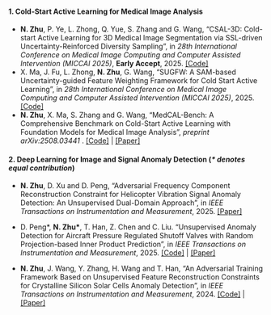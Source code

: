 #### 1. Cold-Start Active Learning for Medical Image Analysis
- **N. Zhu**, P. Ye, L. Zhong, Q. Yue, S. Zhang and G. Wang, “CSAL-3D: Cold-start Active Learning for 3D Medical Image Segmentation via SSL-driven Uncertainty-Reinforced Diversity Sampling”, in *28th International Conference on Medical Image Computing and Computer Assisted Intervention (MICCAI 2025)*, **Early Accept**, 2025. 
[\[Code\]](https://github.com/HiLab-git/CSAL-3D)
- X. Ma, J. Fu, L. Zhong, **N. Zhu**, G. Wang, “SUGFW: A SAM-based Uncertainty-guided Feature Weighting Framework for Cold Start Active Learning”, in *28th International Conference on Medical Image Computing and Computer Assisted Intervention (MICCAI 2025)*, 2025. 
[\[Code\]](https://github.com/HiLab-git/SUGFW)
- **N. Zhu**, X. Ma, S. Zhang and G. Wang, “MedCAL-Bench: A Comprehensive Benchmark on Cold-Start Active Learning with Foundation Models for Medical Image Analysis”, 	*preprint arXiv:2508.03441* . 
[\[Code\]](https://github.com/HiLab-git/MedCAL-Bench) | [\[Paper\]](https://www.arxiv.org/abs/2508.03441)

#### 2. Deep Learning for Image and Signal Anomaly Detection (*\* denotes equal contribution*)
- **N. Zhu**, D. Xu and D. Peng, “Adversarial Frequency Component Reconstruction Constraint for Helicopter Vibration Signal Anomaly Detection: An Unsupervised Dual-Domain Approach”, in *IEEE Transactions on Instrumentation and Measurement*, 2025. 
[\[Paper\]](https://ieeexplore.ieee.org/document/11102127)

- D. Peng\*, **N. Zhu\***, T. Han, Z. Chen and C. Liu. “Unsupervised Anomaly Detection for Aircraft Pressure Regulated Shutoff Valves with Random Projection-based Inner Product Prediction”, in *IEEE Transactions on Instrumentation and Measurement*, 2025. 
[\[Code\]](https://github.com/Z-yiwei/RPDP-AD) | [\[Paper\]](https://ieeexplore.ieee.org/abstract/document/11006485)

- **N. Zhu**, J. Wang, Y. Zhang, H. Wang and T. Han, “An Adversarial Training Framework Based on Unsupervised Feature Reconstruction Constraints for Crystalline Silicon Solar Cells Anomaly Detection”, in *IEEE Transactions on Instrumentation and Measurement*, 2024. 
[\[Code\]](https://github.com/Z-yiwei/AUFRC) | [\[Paper\]](https://ieeexplore.ieee.org/document/10683727)

